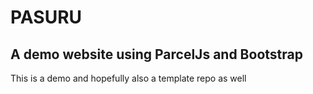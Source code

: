 # PASURU
## A demo website using ParcelJs and Bootstrap

This is a demo and hopefully also a template repo as well
